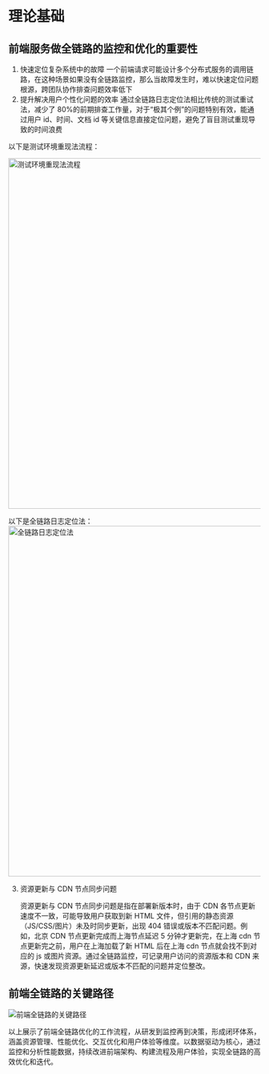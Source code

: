 # 理论基础

## 前端服务做全链路的监控和优化的重要性

1. 快速定位复杂系统中的故障
   一个前端请求可能设计多个分布式服务的调用链路，在这种场景如果没有全链路监控，那么当故障发生时，难以快速定位问题根源，跨团队协作排查问题效率低下
2. 提升解决用户个性化问题的效率
   通过全链路日志定位法相比传统的测试重试法，减少了 80%的前期排查工作量，对于“极其个例”的问题特别有效，能通过用户 id、时间、文档 id 等关键信息直接定位问题，避免了盲目测试重现导致的时间浪费

以下是测试环境重现法流程：

<img src="/img/FrontEndFullLinkOptimization/测试环境重现法流程.webp" alt="测试环境重现法流程" width='700px'  />

以下是全链路日志定位法：
<img src="/img/FrontEndFullLinkOptimization/全链路日志定位法.webp" alt="全链路日志定位法" width='700px'  />

3.  资源更新与 CDN 节点同步问题

    资源更新与 CDN 节点同步问题是指在部署新版本时，由于 CDN 各节点更新速度不一致，可能导致用户获取到新 HTML 文件，但引用的静态资源（JS/CSS/图片）未及时同步更新，出现 404 错误或版本不匹配问题。例如，北京 CDN 节点更新完成而上海节点延迟 5 分钟才更新完，在上海 cdn 节点更新完之前，用户在上海加载了新 HTML 后在上海 cdn 节点就会找不到对应的 js 或图片资源。通过全链路监控，可记录用户访问的资源版本和 CDN 来源，快速发现资源更新延迟或版本不匹配的问题并定位整改。

## 前端全链路的关键路径

<img src="/img/FrontEndFullLinkOptimization/前端全链路的关键路径.webp" alt="前端全链路的关键路径"   />

以上展示了前端全链路优化的工作流程，从研发到监控再到决策，形成闭环体系，涵盖资源管理、性能优化、交互优化和用户体验等维度。以数据驱动为核心，通过监控和分析性能数据，持续改进前端架构、构建流程及用户体验，实现全链路的高效优化和迭代。

